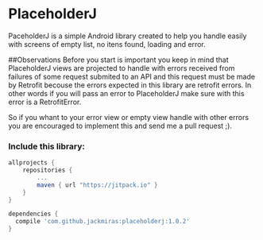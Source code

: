 # PlaceholderJ
PaceholderJ is a simple Android library created to help you handle easily with screens of empty list, no itens found, loading and error.

##Observations
Before you start is important you keep in mind that PlaceholderJ views are projected to handle with errors 
received from failures of some request submited to an API and this request must be made by Retrofit becouse the errors expected in this library are retrofit errors.
In other words if you will pass an error to PlaceholderJ make sure with this error is a RetrofitError.           

So if you whant to your error view or empty view handle with other errors you are encouraged to implement this and send me a pull request ;).

### Include this library:

``` groovy
allprojects {
    repositories {
        ...
        maven { url "https://jitpack.io" }
    }
}
```

``` groovy
dependencies {
  compile 'com.github.jackmiras:placeholderj:1.0.2'
}
```
